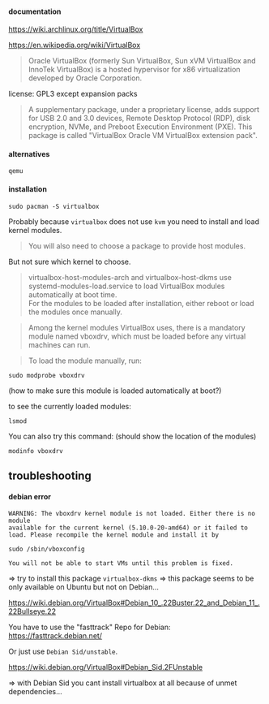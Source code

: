 #### documentation

https://wiki.archlinux.org/title/VirtualBox

https://en.wikipedia.org/wiki/VirtualBox

> Oracle VirtualBox (formerly Sun VirtualBox, Sun xVM VirtualBox and InnoTek VirtualBox) is a hosted hypervisor for x86 virtualization developed by Oracle Corporation.

license: GPL3 except expansion packs

> A supplementary package, under a proprietary license, adds support for USB 2.0 and 3.0 devices, Remote Desktop Protocol (RDP), disk encryption, NVMe, and Preboot Execution Environment (PXE). This package is called "VirtualBox Oracle VM VirtualBox extension pack".

#### alternatives

`qemu`

#### installation

```
sudo pacman -S virtualbox
```

Probably because `virtualbox` does not use `kvm` you need to install and load kernel modules.

> You will also need to choose a package to provide host modules.

But not sure which kernel to choose.

> virtualbox-host-modules-arch and virtualbox-host-dkms use systemd-modules-load.service to load VirtualBox modules automatically at boot time.\
For the modules to be loaded after installation, either reboot or load the modules once manually.

> Among the kernel modules VirtualBox uses, there is a mandatory module named vboxdrv, which must be loaded before any virtual machines can run.

> To load the module manually, run:
```
sudo modprobe vboxdrv
```
(how to make sure this module is loaded automatically at boot?)

to see the currently loaded modules:
```
lsmod
```

You can also try this command: (should show the location of the modules)
```
modinfo vboxdrv
```

## troubleshooting

#### debian error

```
WARNING: The vboxdrv kernel module is not loaded. Either there is no module
available for the current kernel (5.10.0-20-amd64) or it failed to
load. Please recompile the kernel module and install it by

sudo /sbin/vboxconfig

You will not be able to start VMs until this problem is fixed.
```

=> try to install this package `virtualbox-dkms`
=> this package seems to be only available on Ubuntu but not on Debian...

https://wiki.debian.org/VirtualBox#Debian_10_.22Buster.22_and_Debian_11_.22Bullseye.22

You have to use the "fasttrack" Repo for Debian: https://fasttrack.debian.net/

Or just use `Debian Sid/unstable`.

https://wiki.debian.org/VirtualBox#Debian_Sid.2FUnstable

=> with Debian Sid you cant install virtualbox at all because of unmet dependencies...

